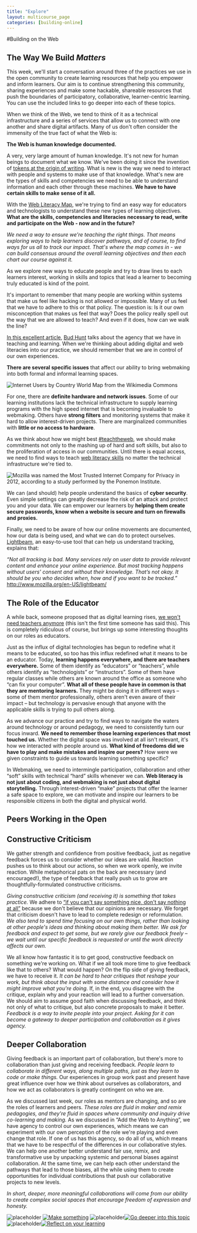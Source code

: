 ```yaml
---
title: "Explore"
layout: multicourse_page
categories: [building-online]
---
```


#Building on the Web

The Way We Build *Matters*
------------------------

This week, we'll start a conversation around three of the practices we use in the open community to create learning resources that help you empower and inform learners. Our aim is to continue strengthening this community, sharing experiences and make some hackable, shareable resources that push the boundaries of participatory, collaborative, learner-centric learning. You can use the included links to go deeper into each of these topics.

When we think of the Web, we tend to think of it as a technical infrastructure and a series of services that allow us to connect with one another and share digital artifacts. Many of us don't often consider the immensity of the true fact of what the Web is:

**The Web is human knowledge documented.**

A very, very large amount of human knowledge. It's not new for human beings to document what we know. We've been doing it since the invention of [tokens at the origin of writing][7]. What is new is the way we need to interact with people and systems to make use of that knowledge. What's new are the types of skills and competencies we need to be able to understand information and each other through these machines. **We have to have certain skills to make sense of it all.**

With the [Web Literacy Map][8], we're trying to find an easy way for educators and technologists to understand these new types of learning objectives. **What are the skills, competencies and literacies necessary to read, write and participate on the Web - now and in the future?**

*We need a way to ensure we're teaching the right things. That means exploring ways to help learners discover pathways, and of course, to find ways for us all to track our impact. That's where the map comes in - we can build consensus around the overall learning objectives and then each chart our course against it.*

As we explore new ways to educate people and try to draw lines to each learners interest, working in skills and topics that lead a learner to becoming truly educated is kind of the point.

It's important to remember that many people are working within systems that make us feel like hacking is not allowed or impossible. Many of us feel that we have to adhere to this or that policy. The question is: Is it our own misconception that makes us feel that way? Does the policy really spell out the way that we are allowed to teach? And even if it does, how can we walk the line?

[In this excellent article][9], [Bud Hunt][10] talks about the agency that we have in teaching and learning. When we're thinking about adding digital and web literacies into our practice, we should remember that we are in control of our own experiences.

**There are several specific issues** that affect our ability to bring webmaking into both formal and informal learning spaces.

![Internet Users by Country World Map from the Wikimedia Commons][11]

For one, there are **definite hardware and network issues**. Some of our learning institutions lack the technical infrastructure to supply learning programs with the high speed internet that is becoming invaluable to webmaking. Others have **strong filters** and monitoring systems that make it hard to allow interest-driven projects. There are marginalized communities with **little or no access to hardware**.

As we think about how we might best [#teachtheweb][12], we should make commitments not only to the mashing up of hard and soft skills, but also to the proliferation of access in our communities. Until there is equal access, we need to find ways to teach [web literacy skills][13] no matter the technical infrastructure we're tied to.

![Mozilla was named the Most Trusted Internet Company for Privacy in 2012, according to a study performed by the Ponemon Institute.][14]

We can (and should) help people understand the basics of **cyber security**. Even simple settings can greatly decrease the risk of an attack and protect you and your data. We can empower our learners by **helping them create secure passwords, know when a website is secure and turn on firewalls and proxies.**

Finally, we need to be aware of how our online movements are documented, how our data is being used, and what we can do to protect ourselves. [Lightbeam][15], an easy-to-use tool that can help us understand tracking, explains that:

*“Not all tracking is bad. Many services rely on user data to provide relevant content and enhance your online experience. But most tracking happens without users' consent and without their knowledge. That’s not okay. It should be you who decides when, how and if you want to be tracked.”* http://www.mozilla.org/en-US/lightbeam/

The Role of the Educator
------------------------

A while back, someone proposed that as digital learning rises, [we won't need teachers anymore][16] (this isn't the first time someone has said this). This is completely ridiculous of course, but brings up some interesting thoughts on our roles as educators.

Just as the influx of digital technologies has begun to redefine what it means to be educated, so too has this influx redefined what it means to be an educator. Today, **learning happens everywhere, and there are teachers everywhere.** Some of them identify as “educators” or “teachers”, while others identify as “technologists” or “instructors”. Some of them have regular classes while others are known around the office as someone who “can fix your computer”. **What all of these people have in common is that they are mentoring learners.** They might be doing it in different ways – some of them mentor professionally, others aren't even aware of their impact – but technology is pervasive enough that anyone with the applicable skills is trying to pull others along.

As we advance our practice and try to find ways to navigate the waters around technology or around pedagogy, we need to consistently turn our focus inward. **We need to remember those learning experiences that most touched us.** Whether the digital space was involved at all isn't relevant, it's how we interacted with people around us. **What kind of freedoms did we have to play and make mistakes and inspire our peers?** How were we given constraints to guide us towards learning something specific?

In Webmaking, we need to intermingle participation, collaboration and other “soft” skills with technical “hard” skills whenever we can. **Web literacy is not just about coding, and webmaking is not just about digital storytelling.** Through interest-driven “make” projects that offer the learner a safe space to explore, we can motivate and inspire our learners to be responsible citizens in both the digital and physical world.

Peers Working in the Open
------------------------

## Constructive Criticism

We gather strength and confidence from positive feedback, just as negative feedback forces us to consider whether our ideas are valid. Reaction pushes us to think about our actions, so when we work openly, we invite reaction. While metaphorical pats on the back are necessary (and encouraged!), the type of feedback that really push us to grow are thoughtfully-formulated constructive criticisms.

*Giving constructive criticism (and receiving it) is something that takes practice.* We adhere to [“if you can't say something nice, don't say nothing at all”](http://en.wikipedia.org/wiki/Thumper_%28Bambi%29) because we don't believe that our opinions are necessary. We forget that criticism doesn't have to lead to complete redesign or reformulation. *We also tend to spend time focusing on our own things, rather than looking at other people's ideas and thinking about making them better. We ask for feedback and expect to get some, but we rarely give our feedback freely – we wait until our specific feedback is requested or until the work directly affects our own.*

We all know how fantastic it is to get good, constructive feedback on something we're working on. What if we all took more time to give feedback like that to others? What would happen? On the flip side of giving feedback, we have to receive it. *It can be hard to hear critiques that reshape your work, but think about the input with some distance and consider how it might improve what you're doing.* If, in the end, you disagree with the critique, explain why and your reaction will lead to a further conversation. We should aim to assume good faith when discussing feedback, and think not only of what to critique, but also concrete proposals to make it better.
*Feedback is a way to invite people into your project. Asking for it can become a gateway to deeper participation and collaboration as it gives agency.*

## Deeper Collaboration

Giving feedback is an important part of collaboration, but there's more to collaboration than just giving and receiving feedback. *People learn to collaborate in different ways, along multiple paths, just as they learn to code or make things.* Our experiences in group work past and present have great influence over how we think about ourselves as collaborators, and how we act as collaborators is greatly contingent on who we are.

As we discussed last week, our roles as mentors are changing, and so are the roles of learners and peers. *These roles are fluid in maker and remix pedagogies, and they're fluid in spaces where community and inquiry drive co-learning and making.* As we discussed in “Add the Web to Anything”, we have agency to control our own experiences, which means we can experiment with our own perception of the role we're playing and even change that role. If one of us has this agency, so do all of us, which means that we have to be respectful of the differences in our collaborative styles.
We can help one another better understand fair use, remix, and transformative use by unpacking systemic and personal biases against collaboration. At the same time, we can help each other understand the pathways that lead to those biases, all the while using them to create opportunities for individual contributions that push our collaborative projects to new levels.

*In short, deeper, more meaningful collaborations will come from our ability to create complex social spaces that encourage freedom of expression and honesty.*

![placeholder][17] <a href="https://webmaker.org/en-US/search?type=all&amp;q=makeprompt2">![Make something][18]</a> ![placeholder][19]<a href="http://www.lessonpaths.com/learn/i/teachtheweb-webmaking-as-learning">![Go deeper into this topic][20]</a> ![placeholder][21]<a href="https://laura.makes.org/thimble/reflect-on-teach-the-web-part-2a-building-online">![Reflect on your learning][22]</a>

  [1]: http://placehold.it/240/ffffff/ffffff
  [2]: https://stuff.webmaker.org/teach-assets/teachtheweb/images/btns-p2pu-teachtheweb-make.png
  [3]: http://placehold.it/20/ffffff/ffffff
  [4]: https://stuff.webmaker.org/teach-assets/teachtheweb/images/btns-p2pu-teachtheweb-explore.png
  [5]: http://placehold.it/20/ffffff/ffffff
  [6]: https://stuff.webmaker.org/teach-assets/teachtheweb/images/btns-p2pu-teachtheweb-reflect.png
  [7]: http://en.wikipedia.org/wiki/History_of_writing_ancient_numbers#Clay_tokens
  [8]: http://webmaker.org/standard
  [9]: http://budtheteacher.com/blog/2012/03/29/in-search-of-agency/
  [10]: https://twitter.com/budtheteacher
  [11]: http://upload.wikimedia.org/wikipedia/commons/7/7f/Internet_users_by_country_world_map.PNG
  [12]: https://twitter.com/search?q=#teachtheweb&amp;src=typd
  [13]: http://webmaker.org/standard
  [14]: https://blog.mozilla.org/files/2013/01/most-trusted-privacy-2012-252x218.jpg
  [15]: http://mozilla.org/lightbeam
  [16]: http://www.forbes.com/sites/michaelhorn/2013/05/16/what-we-can-learn-from-a-dinner-controversy-in-the-desert/
  [17]: http://placehold.it/240/ffffff/ffffff
  [18]: https://stuff.webmaker.org/teach-assets/teachtheweb/images/btns-p2pu-teachtheweb-make.png
  [19]: http://placehold.it/20/ffffff/ffffff
  [20]: https://stuff.webmaker.org/teach-assets/teachtheweb/images/btns-p2pu-teachtheweb-explore.png
  [21]: http://placehold.it/20/ffffff/ffffff
  [22]: https://stuff.webmaker.org/teach-assets/teachtheweb/images/btns-p2pu-teachtheweb-reflect.png
 

